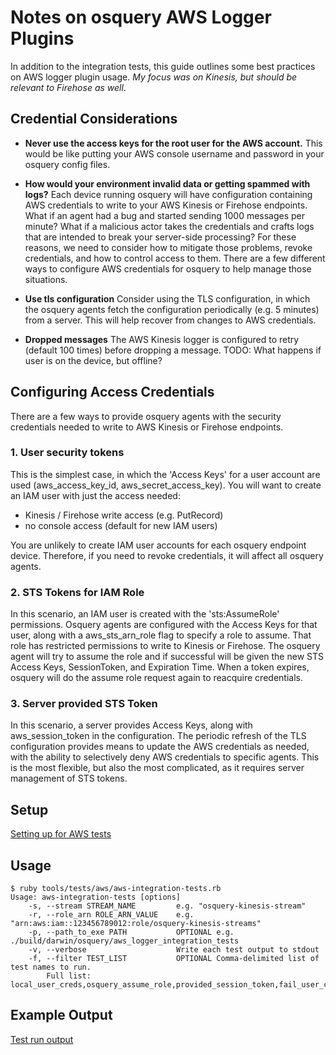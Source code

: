 # Notes on osquery AWS Logger Plugins
In addition to the integration tests, this guide outlines some best practices on AWS logger plugin usage. *My focus was on Kinesis, but should be relevant to Firehose as well*.

## Credential Considerations
- **Never use the access keys for the root user for the AWS account.**  This would be like putting your AWS console username and password in your osquery config files.

- **How would your environment invalid data or getting spammed with logs?**  Each device running osquery will have configuration containing AWS credentials to write to your AWS Kinesis or Firehose endpoints.  What if an agent had a bug and started sending 1000 messages per minute?  What if a malicious actor takes the credentials and crafts logs that are intended to break your server-side processing?  For these reasons, we need to consider how to mitigate those problems, revoke credentials, and how to control access to them.  There are a few different ways to configure AWS credentials for osquery to help manage those situations.

- **Use tls configuration**  Consider using the TLS configuration, in which the osquery agents fetch the configuration periodically (e.g. 5 minutes) from a server.  This will help recover from changes to AWS credentials.
- **Dropped messages** The AWS Kinesis logger is configured to retry (default 100 times) before dropping a message.  TODO: What happens if user is on the device, but offline?

## Configuring Access Credentials
There are a few ways to provide osquery agents with the security credentials needed to write to AWS Kinesis or Firehose endpoints.

### 1. User security tokens
This is the simplest case, in which the 'Access Keys' for a user account are used (aws_access_key_id, aws_secret_access_key). You will want to create an IAM user with just the access needed:
 - Kinesis / Firehose write access (e.g. PutRecord)
 - no console access (default for new IAM users)

You are unlikely to create IAM user accounts for each osquery endpoint device.  Therefore, if you need to revoke credentials, it will affect all osquery agents.

### 2. STS Tokens for IAM Role
In this scenario, an IAM user is created with the 'sts:AssumeRole' permissions.  Osquery agents are configured with the Access Keys for that user, along with a aws_sts_arn_role flag to specify a role to assume.  That role has restricted permissions to write to Kinesis or Firehose.  The osquery agent will try to assume the role and if successful will be given the new STS Access Keys, SessionToken, and Expiration Time.  When a token expires, osquery will do the assume role request again to reacquire credentials.

### 3. Server provided STS Token
In this scenario, a server provides Access Keys, along with aws_session_token in the configuration.  The periodic refresh of the TLS configuration provides means to update the AWS credentials as needed, with the ability to selectively deny AWS credentials to specific agents.  This is the most flexible, but also the most complicated, as it requires server management of STS tokens.

## Setup
[Setting up for AWS tests](./setup.md)

## Usage
```
$ ruby tools/tests/aws/aws-integration-tests.rb
Usage: aws-integration-tests [options]
    -s, --stream STREAM_NAME         e.g. "osquery-kinesis-stream"
    -r, --role_arn ROLE_ARN_VALUE    e.g. "arn:aws:iam::123456789012:role/osquery-kinesis-streams"
    -p, --path_to_exe PATH           OPTIONAL e.g. ./build/darwin/osquery/aws_logger_integration_tests
    -v, --verbose                    Write each test output to stdout
    -f, --filter TEST_LIST           OPTIONAL Comma-delimited list of test names to run.
		Full list: local_user_creds,osquery_assume_role,provided_session_token,fail_user_creds_invalid,fail_invalid_sts_role,endpoint_override,endpoint_override_provided_session
```

## Example Output

[Test run output](./example-verbose-output.txt)
